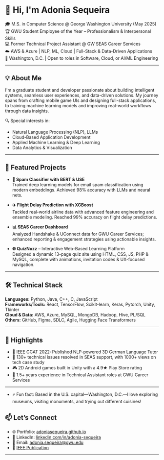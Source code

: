 # 👋 Hi, I'm Adonia Sequeira

🎓 M.S. in Computer Science @ George Washington University (May 2025)  
🏆 GWU Student Employee of the Year – Professionalism & Interpersonal Skills  
💻 Former Technical Project Assistant @ GW SEAS Career Services  
☁️ AWS & Azure | NLP, ML, Cloud | Full-Stack & Data-Driven Applications  
📍 Washington, D.C. | Open to roles in Software, Cloud, or AI/ML Engineering

---

## 💡 About Me

I'm a graduate student and developer passionate about building intelligent systems, seamless user experiences, and data-driven solutions. My journey spans from crafting mobile game UIs and designing full-stack applications, to training machine learning models and improving real-world workflows through data insights.

🔍 Special interests in:
- Natural Language Processing (NLP), LLMs
- Cloud-Based Application Development
- Applied Machine Learning & Deep Learning
- Data Analytics & Visualization

---

## 🚀 Featured Projects

- **📧 Spam Classifier with BERT & USE**  
  Trained deep learning models for email spam classification using modern embeddings. Achieved 98% accuracy with LLMs and neural nets.

- **✈️ Flight Delay Prediction with XGBoost**  
  Tackled real-world airline data with advanced feature engineering and ensemble modeling. Reached 99% accuracy on flight delay predictions.

- **📊 SEAS Career Dashboard**  
  Analyzed Handshake & UConnect data for GWU Career Services; enhanced reporting & engagement strategies using actionable insights.

- **🌐 QuizNozz** – Interactive Web-Based Learning Platform  
  Designed a dynamic 13-page quiz site using HTML, CSS, JS, PHP & MySQL, complete with animations, invitation codes & UX-focused navigation.

---

## 🛠️ Technical Stack

**Languages:** Python, Java, C++, C, JavaScript  
**Frameworks/Tools:** React, TensorFlow, Scikit-learn, Keras, Pytorch, Unity, Tkinter  
**Cloud & Data:** AWS, Azure, MySQL, MongoDB, Hadoop, Hive, PL/SQL  
**Others:** GitHub, Figma, SDLC, Agile, Hugging Face Transformers

---

## 🏅 Highlights

- 📜 IEEE GCAT 2022: Published NLP-powered 3D German Language Tutor  
- 🧪 130+ technical issues resolved in SEAS support, with 1000+ views on tech case study  
- 🎮 2D Android games built in Unity with a 4.9★ Play Store rating  
- 💼 1.5+ years experience in Technical Assistant roles at GWU Career Services

---
- ⚡ Fun fact: Based in the U.S. capital—Washington, D.C.—I love exploring museums, visiting monuments, and trying out different cuisines!

## 📫 Let’s Connect

- 🌐 Portfolio: [adoniasequeira.github.io](https://adoniasequeira.github.io/Adonia_Sequeira.github.io/)  
- 🔗 LinkedIn: [linkedin.com/in/adonia-sequeira](https://www.linkedin.com/in/adonia-sequeira)  
- 📧 Email: adonia.sequeira@gwu.edu  
- 📄 [IEEE Publication](https://ieeexplore.ieee.org/document/9971979)

---
